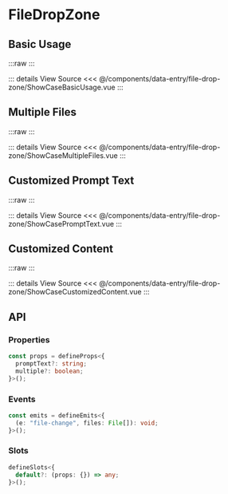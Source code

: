 <script setup lang='ts'>
import ShowCaseBasicUsage from './ShowCaseBasicUsage.vue'
import ShowCaseMultipleFiles from './ShowCaseMultipleFiles.vue'
import ShowCasePromptText from './ShowCasePromptText.vue'
import ShowCaseCustomizedContent from './ShowCaseCustomizedContent.vue'
</script>

# FileDropZone

## Basic Usage

:::raw
<ShowCaseBasicUsage class="vp-raw" />
:::

::: details View Source
<<< @/components/data-entry/file-drop-zone/ShowCaseBasicUsage.vue
:::

## Multiple Files

:::raw
<ShowCaseMultipleFiles class="vp-raw" />
:::

::: details View Source
<<< @/components/data-entry/file-drop-zone/ShowCaseMultipleFiles.vue
:::

## Customized Prompt Text

:::raw
<ShowCasePromptText class="vp-raw" />
:::

::: details View Source
<<< @/components/data-entry/file-drop-zone/ShowCasePromptText.vue
:::

## Customized Content

:::raw
<ShowCaseCustomizedContent class="vp-raw" />
:::

::: details View Source
<<< @/components/data-entry/file-drop-zone/ShowCaseCustomizedContent.vue
:::

## API

### Properties

```ts
const props = defineProps<{
  promptText?: string;
  multiple?: boolean;
}>();
```

### Events

```ts
const emits = defineEmits<{
  (e: "file-change", files: File[]): void;
}>();
```

### Slots

```ts
defineSlots<{
  default?: (props: {}) => any;
}>();
```
